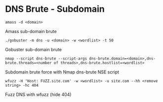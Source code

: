# DNS Brute - Subdomain

```amass -d <domain>```

Amass sub-domain brute

```./gobuster -m dns -u <domain> -w <wordlist> -t 50```

Gobuster sub-domain brute

```nmap --script dns-brute --script-args dns-brute.domain=<domain>,dns-brute.threads=<number of threads>,dns-brute.hostlist=<wordlist>```

Subdomain brute force with Nmap dns-brute NSE script

```wfuzz -H 'Host: FUZZ.site.com' -w <wordlist> -u site.com --hh <remove string> -hc 404```

Fuzz DNS with wfuzz (hide 404)
